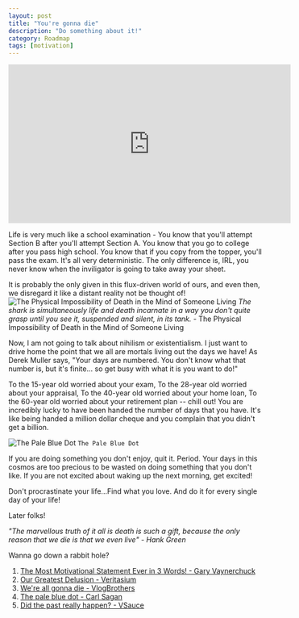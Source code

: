 ```yaml
---
layout: post
title: "You're gonna die"
description: "Do something about it!"
category: Roadmap	
tags: [motivation]
---
```


<iframe width="560" height="315" src="https://www.youtube.com/embed/0wdUDD6HaC0" frameborder="0" allowfullscreen></iframe>

Life is very much like a school examination - You know that you'll attempt Section B after you'll attempt Section A. You know that you go to college after you pass high school. You know that if you copy from the topper, you'll pass the exam. It's all very deterministic.
The only difference is, IRL, you never know when the inviligator is going to take away your sheet. 

It is probably the only given in this flux-driven world of ours, and even then, we disregard it like a distant reality not be thought of!  
![The Physical Impossibility of Death in the Mind of Someone Living]({{site.baseurl}}/images/greatest_delusion.png)
*The shark is simultaneously life and death incarnate in a way you don't quite grasp until you see it, suspended and silent, in its tank.* - The Physical Impossibility of Death in the Mind of Someone Living

Now, I am not going to talk about nihilism or existentialism. I just want to drive home the point that we all are mortals living out the days we have! As Derek Muller says, "Your days are numbered. You don't know what that number is, but it's finite... so get busy with what it is you want to do!"

To the 15-year old worried about your exam, To the 28-year old worried about your appraisal, To the 40-year old worried about your home loan, To the 60-year old worried about your retirement plan -- chill out! You are incredibly lucky to have been handed the number of days that you have. It's like being handed a million dollar cheque and you complain that you didn't get a billion.

![The Pale Blue Dot]({{site.baseurl}}/images/pale_blue_dot.png)
`The Pale Blue Dot`

If you are doing something you don't enjoy, quit it. Period. Your days in this cosmos are too precious to be wasted on doing something that you don't like. If you are not excited about waking up the next morning, get excited!   

Don't procrastinate your life...Find what you love. And do it for every single day of your life! 

Later folks!

*"The marvellous truth of it all is death is such a gift, because the only reason that we die is that we even live" - Hank Green* 

Wanna go down a rabbit hole? 

1. [The Most Motivational Statement Ever in 3 Words! - Gary Vaynerchuck](https://www.youtube.com/watch?v=0wdUDD6HaC0) 
2. [Our Greatest Delusion - Veritasium](https://www.youtube.com/watch?v=EKR-HydGohQ)
3. [We're all gonna die - VlogBrothers](https://www.youtube.com/watch?v=0hxMs0cVCdM)
4. [The pale blue dot - Carl Sagan](https://www.youtube.com/watch?v=p86BPM1GV8M)
4. [Did the past really happen? - VSauce](https://www.youtube.com/watch?v=O2jkV4BsN6U)
